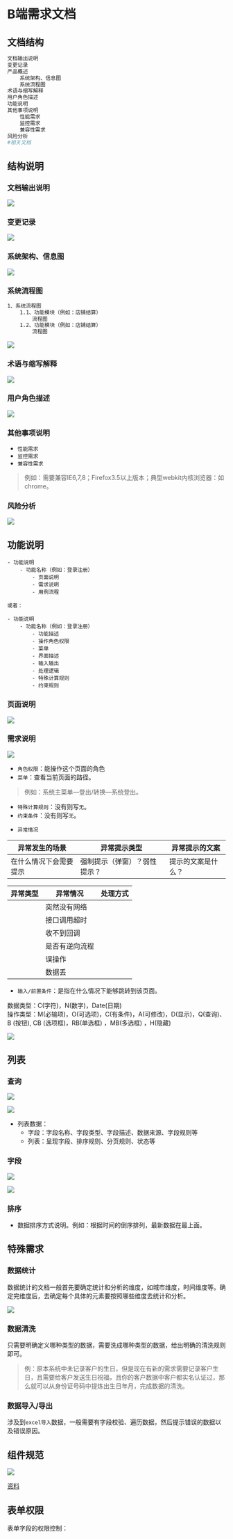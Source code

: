 # B端需求文档

## 文档结构

```sh
文档输出说明
变更记录
产品概述
	系统架构、信息图
	系统流程图
术语与缩写解释
用户角色描述
功能说明
其他事项说明
	性能需求
	监控需求
	兼容性需求
风险分析
#相关文档
```

## 结构说明

### 文档输出说明

![](https://blogs7245-1256587996.cos.ap-guangzhou.myqcloud.com/img/WX20230303-174237.png)

### 变更记录

![](https://blogs7245-1256587996.cos.ap-guangzhou.myqcloud.com/img/WX20230303-162924.png)

### 系统架构、信息图

![](https://blogs7245-1256587996.cos.ap-guangzhou.myqcloud.com/img/WX20230303-172858.png)

### 系统流程图

```sh
1、系统流程图
	1.1、功能模块（例如：店铺结算）
		流程图
	1.2、功能模块（例如：店铺结算）
		流程图
```
![](https://blogs7245-1256587996.cos.ap-guangzhou.myqcloud.com/img/WX20230303-173714.png)

### 术语与缩写解释

![](https://blogs7245-1256587996.cos.ap-guangzhou.myqcloud.com/img/4f00f2d5feeb6703c111fc0e6c19c834-picture.jpeg)

### 用户角色描述

![](https://blogs7245-1256587996.cos.ap-guangzhou.myqcloud.com/img/WX20230303-172848.png)

### 其他事项说明

- `性能需求`
- `监控需求`
- `兼容性需求`

> 例如：需要兼容IE6,7,8；Firefox3.5以上版本；典型webkit内核浏览器：如chrome。

### 风险分析

![](https://blogs7245-1256587996.cos.ap-guangzhou.myqcloud.com/img/WX20230303-182532.png)

## 功能说明

```
- 功能说明
	- 功能名称（例如：登录注册）
		- 页面说明
		- 需求说明
		- 用例流程

或者：

- 功能说明
	- 功能名称（例如：登录注册）
		- 功能描述
		- 操作角色权限
		- 菜单
		- 界面描述
		- 输入输出
		- 处理逻辑
		- 特殊计算规则
		- 约束规则
```

### 页面说明

![](https://blogs7245-1256587996.cos.ap-guangzhou.myqcloud.com/img/WX20230303-191535.png)

### 需求说明

![](https://blogs7245-1256587996.cos.ap-guangzhou.myqcloud.com/img/WX20230303-171658.png)

* `角色权限`：能操作这个页面的角色
* `菜单`：查看当前页面的路径。

> 例如：系统主菜单—登出/转换—系统登出。

* `特殊计算规则`：没有则写`无`。
* `约束条件`：没有则写`无`。



- `异常情况`

|异常发生的场景|异常提示类型|异常提示的文案|
|--|--|--|
|在什么情况下会需要提示|强制提示（弹窗）？弱性提示？|提示的文案是什么？|

|异常类型|异常情况|处理方式|
|--|--|--|
||突然没有网络||
||接口调用超时||
||收不到回调||
||是否有逆向流程||
||误操作||
||数据丢||

* `输入/前置条件`：是指在什么情况下能够跳转到该页面。

数据类型：C(字符)，N(数字)，Date(日期)\
操作类型：M(必输项)，O(可选项)，C(有条件)，A(可修改)，D(显示)，Q(查询)、B (按钮), CB (选项框)，RB(单选框) ，MB(多选框) ，H(隐藏)

![](https://blogs7245-1256587996.cos.ap-guangzhou.myqcloud.com/img/WX20230303-185330.png)

## 列表

### 查询

![](https://blogs7245-1256587996.cos.ap-guangzhou.myqcloud.com/img/1dbd87f21272d687df30def0570449e2-picture.jpeg)

![](https://blogs7245-1256587996.cos.ap-guangzhou.myqcloud.com/img/4fce757af96d76c127f069f82202540a-picture.jpeg)

- 列表数据：
	- 字段：字段名称、字段类型、字段描述、数据来源、字段规则等
	- 列表：呈现字段、排序规则、分页规则、状态等

### 字段

![](https://blogs7245-1256587996.cos.ap-guangzhou.myqcloud.com/img/WX20230303-101946.png)

![](https://blogs7245-1256587996.cos.ap-guangzhou.myqcloud.com/img/WX20230303-110930.png)

### 排序

- 数据排序方式说明。例如：根据时间的倒序排列，最新数据在最上面。

## 特殊需求

### 数据统计

数据统计的文档一般首先要确定统计和分析的维度，如城市维度，时间维度等。确定完维度后，去确定每个具体的元素要按照哪些维度去统计和分析。

![](https://blogs7245-1256587996.cos.ap-guangzhou.myqcloud.com/img/WX20230303-155035.png)

### 数据清洗

只需要明确定义哪种类型的数据，需要洗成哪种类型的数据，给出明确的清洗规则即可。

> 例：原本系统中未记录客户的生日，但是现在有新的需求需要记录客户生日，且需要给客户发送生日祝福，且你的客户数据中客户都实名认证过，那么就可以从身份证号码中提炼出生日年月，完成数据的清洗。

### 数据导入/导出

涉及到`excel导入`数据，一般需要有字段校验、遍历数据，然后提示错误的数据以及错误原因。

## 组件规范

![](https://blogs7245-1256587996.cos.ap-guangzhou.myqcloud.com/img/20230304-00001.png)

[资料](https://www.woshipm.com/pd/5702035.html)

## 表单权限

表单字段的权限控制：



